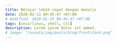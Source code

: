 ```yaml
---
title: Belajar lebih cepat dengan menulis
date: 2020-02-11 09:45:47 +07:00
# modified: 2020-01-15 09:45:47 +07:00
tags: [unix/linux, shell, cli]
description: Lorem ipsum dolor sit ammet.
# image: "/assets/img/posts/blog/frontslash.png"
---
```

